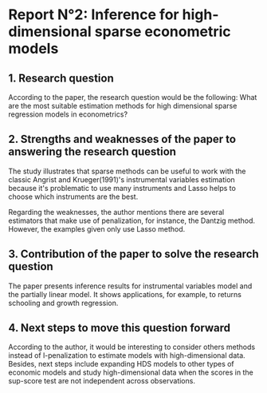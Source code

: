 # Report N°2: Inference for high-dimensional sparse econometric models
## 1. Research question
According to the paper, the research question would be the following: What are the most suitable estimation methods for high dimensional sparse regression models in econometrics?

## 2. Strengths and weaknesses of the paper to answering the research question

The study illustrates that sparse methods can be useful to work with the classic Angrist and Krueger(1991)'s instrumental variables estimation because it's problematic to use many instruments and Lasso helps to choose which instruments are the best. 

Regarding the weaknesses, the author mentions there are several estimators that make use of penalization, for instance, the Dantzig method. However, the examples given only use Lasso method.

## 3. Contribution of the paper to solve the research question

The paper presents inference results for instrumental variables model and the partially linear model. It shows applications, for example, to returns schooling and growth regression.

## 4. Next steps to move this question forward

According to the author, it would be interesting to consider others methods instead of l-penalization to estimate models with high-dimensional data. Besides, next steps include expanding HDS models to other types of economic models and study high-dimensional data when the scores in the sup-score test are not independent across observations.